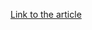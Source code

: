 [Link to the article](https://crowdstrike.com/blog/introducing-falcon-hardware-enhanced-exploit-detection/)
